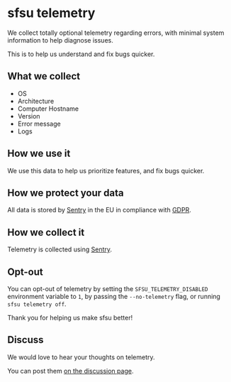 # sfsu telemetry

We collect totally optional telemetry regarding errors, with minimal system information to help diagnose issues.

This is to help us understand and fix bugs quicker.

## What we collect

- OS
- Architecture
- Computer Hostname
- Version
- Error message
- Logs

## How we use it

We use this data to help us prioritize features, and fix bugs quicker.

## How we protect your data

All data is stored by [Sentry](https://sentry.io/) in the EU in compliance with [GDPR](https://gdpr.eu/what-is-gdpr/).

## How we collect it

Telemetry is collected using [Sentry](https://sentry.io/).

## Opt-out

You can opt-out of telemetry by setting the `SFSU_TELEMETRY_DISABLED` environment variable to `1`, by passing the `--no-telemetry` flag, or running `sfsu telemetry off`.

Thank you for helping us make sfsu better!

## Discuss

We would love to hear your thoughts on telemetry.

You can post them [on the discussion page](https://github.com/orgs/winpax/discussions/917).
